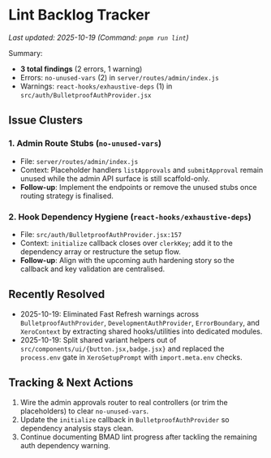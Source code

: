 # Lint Backlog Tracker

_Last updated: 2025-10-19 (Command: `pnpm run lint`)_

Summary:
- **3 total findings** (2 errors, 1 warning)
- Errors: `no-unused-vars` (2) in `server/routes/admin/index.js`
- Warnings: `react-hooks/exhaustive-deps` (1) in `src/auth/BulletproofAuthProvider.jsx`

## Issue Clusters

### 1. Admin Route Stubs (`no-unused-vars`)
- File: `server/routes/admin/index.js`
- Context: Placeholder handlers `listApprovals` and `submitApproval` remain unused while the admin API surface is still scaffold-only.
- **Follow-up**: Implement the endpoints or remove the unused stubs once routing strategy is finalised.

### 2. Hook Dependency Hygiene (`react-hooks/exhaustive-deps`)
- File: `src/auth/BulletproofAuthProvider.jsx:157`
- Context: `initialize` callback closes over `clerkKey`; add it to the dependency array or restructure the setup flow.
- **Follow-up**: Align with the upcoming auth hardening story so the callback and key validation are centralised.

## Recently Resolved
- 2025-10-19: Eliminated Fast Refresh warnings across `BulletproofAuthProvider`, `DevelopmentAuthProvider`, `ErrorBoundary`, and `XeroContext` by extracting shared hooks/utilities into dedicated modules.
- 2025-10-19: Split shared variant helpers out of `src/components/ui/{button.jsx,badge.jsx}` and replaced the `process.env` gate in `XeroSetupPrompt` with `import.meta.env` checks.

## Tracking & Next Actions
1. Wire the admin approvals router to real controllers (or trim the placeholders) to clear `no-unused-vars`.
2. Update the `initialize` callback in `BulletproofAuthProvider` so dependency analysis stays clean.
3. Continue documenting BMAD lint progress after tackling the remaining auth dependency warning.
